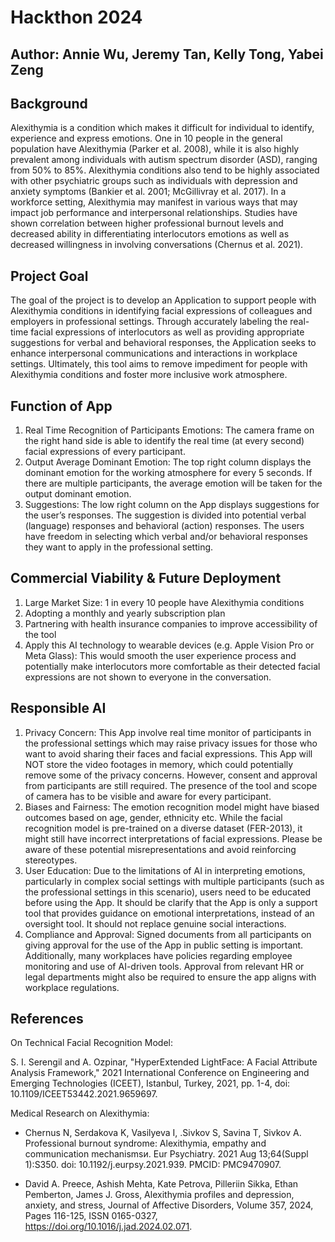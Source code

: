 # Hackthon 2024

## Author: Annie Wu, Jeremy Tan, Kelly Tong, Yabei Zeng

## Background
Alexithymia is a condition which makes it difficult for individual to identify, experience and express emotions. One in 10 people in the general population have Alexithymia (Parker et al. 2008), while it is also highly prevalent among individuals with autism spectrum disorder (ASD), ranging from 50% to 85%. Alexithymia conditions also tend to be highly associated with other psychiatric groups such as individuals with depression and anxiety symptoms (Bankier et al. 2001; McGillivray et al. 2017). In a workforce setting, Alexithymia may manifest in various ways that may impact job performance and interpersonal relationships. Studies have shown correlation between higher professional burnout levels and decreased ability in differentiating interlocutors emotions as well as decreased willingness in involving conversations (Chernus et al. 2021). 

## Project Goal
The goal of the project is to develop an Application to support people with Alexithymia conditions in identifying facial expressions of colleagues and employers in professional settings. Through accurately labeling the real-time facial expressions of interlocutors as well as providing appropriate suggestions for verbal and behavioral responses, the Application seeks to enhance interpersonal communications and interactions in workplace settings. Ultimately, this tool aims to remove impediment for people with Alexithymia conditions and foster more inclusive work atmosphere. 

## Function of App

1. Real Time Recognition of Participants Emotions: The camera frame on the right hand side is able to identify the real time (at every second) facial expressions of every participant.
2. Output Average Dominant Emotion: The top right column displays the dominant emotion for the working atmosphere for every 5 seconds. If there are multiple participants, the average emotion will be taken for the output dominant emotion.
3. Suggestions: The low right column on the App displays suggestions for the user’s responses. The suggestion is divided into potential verbal (language) responses and behavioral (action) responses. The users have freedom in selecting which verbal and/or behavioral responses they want to apply in the professional setting. 

## Commercial Viability & Future Deployment

1. Large Market Size: 1 in every 10 people have Alexithymia conditions
2. Adopting a monthly and yearly subscription plan
3. Partnering with health insurance companies to improve accessibility of the tool
4. Apply this AI technology to wearable devices (e.g. Apple Vision Pro or Meta Glass): This would smooth the user experience process and potentially make interlocutors more comfortable as their detected facial expressions are not shown to everyone in the conversation. 
	
## Responsible AI

1. Privacy Concern: This App involve real time monitor of participants in the professional settings which may raise privacy issues for those who want to avoid sharing their faces and facial expressions. This App will NOT store the video footages in memory, which could potentially remove some of the privacy concerns. However, consent and approval from participants are still required. The presence of the tool and scope of camera has to be visible and aware for every participant. 
2. Biases and Fairness: The emotion recognition model might have biased outcomes based on age, gender, ethnicity etc. While the facial recognition model is pre-trained on a diverse dataset (FER-2013), it might still have incorrect interpretations of facial expressions. Please be aware of these potential misrepresentations and avoid reinforcing stereotypes. 
3. User Education: Due to the limitations of AI in interpreting emotions, particularly in complex social settings with multiple participants (such as the professional settings in this scenario), users need to be educated before using the App. It should be clarify that the App is only a support tool that provides guidance on emotional interpretations, instead of an oversight tool. It should not replace genuine social interactions. 
4. Compliance and Approval: Signed documents from all participants on giving approval for the use of the App in public setting is important. Additionally, many workplaces have policies regarding employee monitoring and use of AI-driven tools. Approval from relevant HR or legal departments might also be required to ensure the app aligns with workplace regulations. 

## References

On Technical Facial Recognition Model: 

S. I. Serengil and A. Ozpinar, "HyperExtended LightFace: A Facial Attribute Analysis Framework," 2021 International Conference on Engineering and Emerging Technologies (ICEET), Istanbul, Turkey, 2021, pp. 1-4, doi: 10.1109/ICEET53442.2021.9659697.

Medical Research on Alexithymia: 

- Chernus N, Serdakova K, Vasilyeva I, .Sivkov S, Savina T, Sivkov A. Professional burnout syndrome: Alexithymia, empathy and communication mechanismsи. Eur Psychiatry. 2021 Aug 13;64(Suppl 1):S350. doi: 10.1192/j.eurpsy.2021.939. PMCID: PMC9470907.

- David A. Preece, Ashish Mehta, Kate Petrova, Pilleriin Sikka, Ethan Pemberton, James J. Gross,
Alexithymia profiles and depression, anxiety, and stress, Journal of Affective Disorders, Volume 357, 2024, Pages 116-125, ISSN 0165-0327, https://doi.org/10.1016/j.jad.2024.02.071. 
